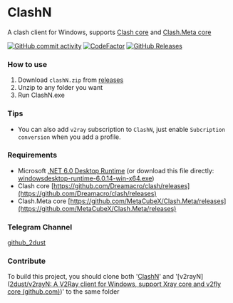 # ClashN
A clash client for Windows, supports [Clash core](https://github.com/Dreamacro/clash) and [Clash.Meta core](https://github.com/MetaCubeX/Clash.Meta)

[![GitHub commit activity](https://img.shields.io/github/commit-activity/m/2dust/clashn)](https://github.com/2dust/clashn/commits/master)
[![CodeFactor](https://www.codefactor.io/repository/github/2dust/clashn/badge)](https://www.codefactor.io/repository/github/2dust/clashn)
[![GitHub Releases](https://img.shields.io/github/downloads/2dust/clashn/latest/total?logo=github)](https://github.com/2dust/clashn/releases)
  
### How to use
1. Download `clashN.zip` from [releases](https://github.com/2dust/clashN/releases)
2. Unzip to any folder you want
3. Run ClashN.exe



### Tips

- You can also add `v2ray` subscription to `ClashN`, just enable `Subcription conversion` when you add a profile.



### Requirements  
- Microsoft [.NET 6.0 Desktop Runtime](https://dotnet.microsoft.com/zh-cn/download/dotnet/6.0/runtime) (or download this file directly: [windowsdesktop-runtime-6.0.14-win-x64.exe](https://download.visualstudio.microsoft.com/download/pr/035efed3-6386-4e1d-bcbc-384a20ebf47e/abfbea2303e0ce9cb15d430314e5858f/windowsdesktop-runtime-6.0.14-win-x64.exe))
- Clash core [https://github.com/Dreamacro/clash/releases](https://github.com/Dreamacro/clash/releases)
- Clash.Meta core [https://github.com/MetaCubeX/Clash.Meta/releases](https://github.com/MetaCubeX/Clash.Meta/releases)



### Telegram Channel
[github_2dust](https://t.me/github_2dust)



### Contribute

To build this project, you should clone both '[ClashN](https://github.com/2dust/clashN)' and '[v2rayN]([2dust/v2rayN: A V2Ray client for Windows, support Xray core and v2fly core (github.com)](https://github.com/2dust/v2rayN))' to the same folder
